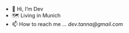 - 👋 Hi, I’m Dev
- 🗺 Living in Munich
- 📫 How to reach me ... _dev.tanna@gmail.com_

<!---
devtanna/devtanna is a ✨ special ✨ repository because its `README.md` (this file) appears on your GitHub profile.
You can click the Preview link to take a look at your changes.
--->
